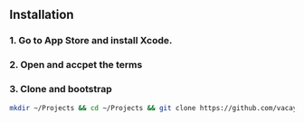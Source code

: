 ## Installation

### 1. Go to App Store and install Xcode.
### 2. Open and accpet the terms
### 3. Clone and bootstrap

```bash
mkdir ~/Projects && cd ~/Projects && git clone https://github.com/vacay/dotfiles.git && cd dotfiles && source bootstrap.sh
```
